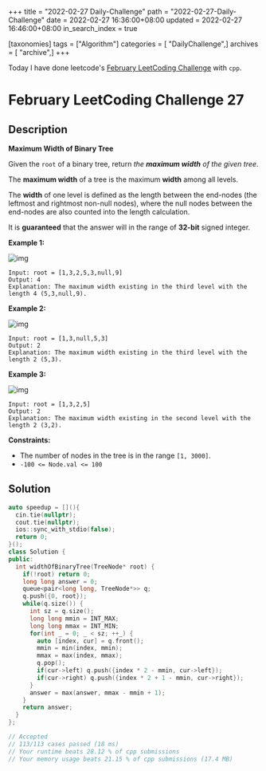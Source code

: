 +++
title = "2022-02-27 Daily-Challenge"
path = "2022-02-27-Daily-Challenge"
date = 2022-02-27 16:36:00+08:00
updated = 2022-02-27 16:46:00+08:00
in_search_index = true

[taxonomies]
tags = ["Algorithm"]
categories = [ "DailyChallenge",]
archives = [ "archive",]
+++

Today I have done leetcode's [February LeetCoding Challenge](https://leetcode.com/problems/maximum-width-of-binary-tree/) with `cpp`.

<!-- more -->

# February LeetCoding Challenge 27

## Description

**Maximum Width of Binary Tree**

Given the `root` of a binary tree, return *the **maximum width** of the given tree*.

The **maximum width** of a tree is the maximum **width** among all levels.

The **width** of one level is defined as the length  between the end-nodes (the leftmost and rightmost non-null nodes), where the null nodes between the end-nodes are also counted into the length  calculation.

It is **guaranteed** that the answer will in the range of **32-bit** signed integer.

 

**Example 1:**

![img](https://assets.leetcode.com/uploads/2021/05/03/width1-tree.jpg)

```
Input: root = [1,3,2,5,3,null,9]
Output: 4
Explanation: The maximum width existing in the third level with the length 4 (5,3,null,9).
```

**Example 2:**

![img](https://assets.leetcode.com/uploads/2021/05/03/width2-tree.jpg)

```
Input: root = [1,3,null,5,3]
Output: 2
Explanation: The maximum width existing in the third level with the length 2 (5,3).
```

**Example 3:**

![img](https://assets.leetcode.com/uploads/2021/05/03/width3-tree.jpg)

```
Input: root = [1,3,2,5]
Output: 2
Explanation: The maximum width existing in the second level with the length 2 (3,2).
```

 

**Constraints:**

- The number of nodes in the tree is in the range `[1, 3000]`.
- `-100 <= Node.val <= 100`

## Solution

``` cpp
auto speedup = [](){
  cin.tie(nullptr);
  cout.tie(nullptr);
  ios::sync_with_stdio(false);
  return 0;
}();
class Solution {
public:
  int widthOfBinaryTree(TreeNode* root) {
    if(!root) return 0;
    long long answer = 0;
    queue<pair<long long, TreeNode*>> q;
    q.push({0, root});
    while(q.size()) {
      int sz = q.size();
      long long mmin = INT_MAX;
      long long mmax = INT_MIN;
      for(int _ = 0; _ < sz; ++_) {
        auto [index, cur] = q.front();
        mmin = min(index, mmin);
        mmax = max(index, mmax);
        q.pop();
        if(cur->left) q.push({index * 2 - mmin, cur->left});
        if(cur->right) q.push({index * 2 + 1 - mmin, cur->right});
      }
      answer = max(answer, mmax - mmin + 1);
    }
    return answer;
  }
};

// Accepted
// 113/113 cases passed (18 ms)
// Your runtime beats 28.12 % of cpp submissions
// Your memory usage beats 21.15 % of cpp submissions (17.4 MB)
```
